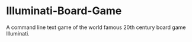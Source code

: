# Illuminati-Board-Game
A command line text game of the world famous 20th century board game Illuminati.
